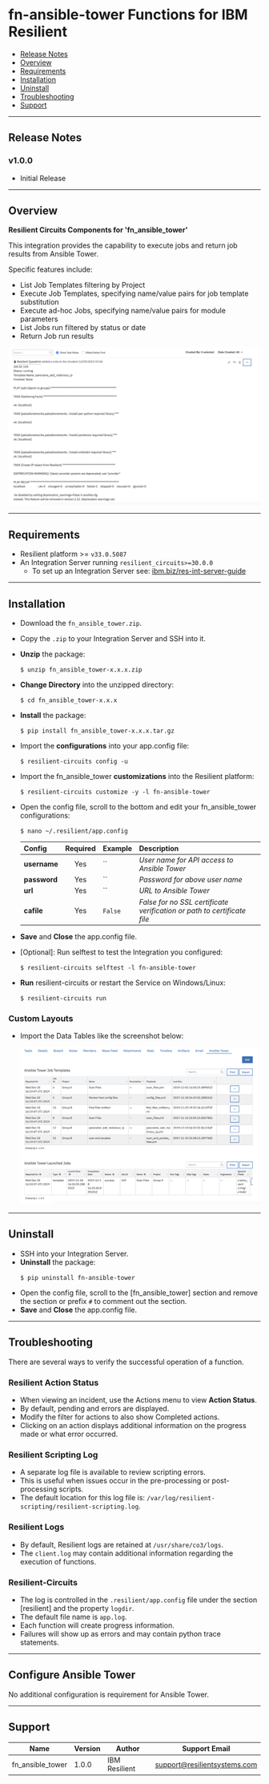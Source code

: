 <!--
  This Install README.md is generated by running:
  "resilient-sdk docgen -p fn_ansible_tower --only-install-guide"

  It is best edited using a Text Editor with a Markdown Previewer. VS Code
  is a good example. Checkout https://guides.github.com/features/mastering-markdown/
  for tips on writing with Markdown

  If you make manual edits and run docgen again, a .bak file will be created

  Store any screenshots in the "doc/screenshots" directory and reference them like:
  ![screenshot: screenshot_1](./doc/screenshots/screenshot_1.png)
-->

# fn-ansible-tower Functions for IBM Resilient

- [Release Notes](#release-notes)
- [Overview](#overview)
- [Requirements](#requirements)
- [Installation](#installation)
- [Uninstall](#uninstall)
- [Troubleshooting](#troubleshooting)
- [Support](#support)

---

## Release Notes
<!--
  Specify all changes in this release. Do not remove the release 
  notes of a previous release
-->
### v1.0.0
* Initial Release

---

## Overview
<!--
  Provide a high-level description of the function itself and its remote software or application.
  The text below is parsed from the "description" and "long_description" attributes in the setup.py file
-->
**Resilient Circuits Components for 'fn_ansible_tower'**

This integration provides the capability to execute jobs and return job results from Ansible Tower. 

Specific features include:

* List Job Templates filtering by Project
* Execute Job Templates, specifying name/value pairs for job template substitution
* Execute ad-hoc Jobs, specifying name/value pairs for module parameters
* List Jobs run filtered by status or date
* Return Job run results


 ![screenshot: main](./doc/screenshots/main.png)


---

## Requirements
<!--
  List any Requirements 
-->
* Resilient platform >= `v33.0.5087`
* An Integration Server running `resilient_circuits>=30.0.0`
  * To set up an Integration Server see: [ibm.biz/res-int-server-guide](https://ibm.biz/res-int-server-guide)

---

## Installation
* Download the `fn_ansible_tower.zip`.
* Copy the `.zip` to your Integration Server and SSH into it.
* **Unzip** the package:
  ```
  $ unzip fn_ansible_tower-x.x.x.zip
  ```
* **Change Directory** into the unzipped directory:
  ```
  $ cd fn_ansible_tower-x.x.x
  ```
* **Install** the package:
  ```
  $ pip install fn_ansible_tower-x.x.x.tar.gz
  ```
* Import the **configurations** into your app.config file:
  ```
  $ resilient-circuits config -u
  ```
* Import the fn_ansible_tower **customizations** into the Resilient platform:
  ```
  $ resilient-circuits customize -y -l fn-ansible-tower
  ```
* Open the config file, scroll to the bottom and edit your fn_ansible_tower configurations:
  ```
  $ nano ~/.resilient/app.config
  ```
  | Config | Required | Example | Description |
  | ------ | :------: | ------- | ----------- |
  | **username** | Yes | `` | *User name for API access to Ansible Tower* |
  | **password** | Yes | `` | *Password for above user name* |
  | **url** | Yes | `` | *URL to Ansible Tower* |
  | **cafile** | Yes | `False` | *False for no SSL certificate verification or path to certificate file* |

* **Save** and **Close** the app.config file.
* [Optional]: Run selftest to test the Integration you configured:
  ```
  $ resilient-circuits selftest -l fn-ansible-tower
  ```
* **Run** resilient-circuits or restart the Service on Windows/Linux:
  ```
  $ resilient-circuits run
  ```

### Custom Layouts
<!--
  Use this section to provide guidance on where the user should add any custom fields and data tables.
  You may wish to recommend a new incident tab.
  You should save a screenshot "custom_layouts.png" in the doc/screenshots directory and reference it here
-->
* Import the Data Tables like the screenshot below:

  ![screenshot: custom_layouts](./doc/screenshots/custom_layouts.png)

---

## Uninstall
* SSH into your Integration Server.
* **Uninstall** the package:
  ```
  $ pip uninstall fn-ansible-tower
  ```
* Open the config file, scroll to the [fn_ansible_tower] section and remove the section or prefix `#` to comment out the section.
* **Save** and **Close** the app.config file.

---

## Troubleshooting
There are several ways to verify the successful operation of a function.

### Resilient Action Status
* When viewing an incident, use the Actions menu to view **Action Status**.
* By default, pending and errors are displayed.
* Modify the filter for actions to also show Completed actions.
* Clicking on an action displays additional information on the progress made or what error occurred.

### Resilient Scripting Log
* A separate log file is available to review scripting errors.
* This is useful when issues occur in the pre-processing or post-processing scripts.
* The default location for this log file is: `/var/log/resilient-scripting/resilient-scripting.log`.

### Resilient Logs
* By default, Resilient logs are retained at `/usr/share/co3/logs`.
* The `client.log` may contain additional information regarding the execution of functions.

### Resilient-Circuits
* The log is controlled in the `.resilient/app.config` file under the section [resilient] and the property `logdir`.
* The default file name is `app.log`.
* Each function will create progress information.
* Failures will show up as errors and may contain python trace statements.

---

<!--
  If necessary, use this section to describe how to configure your security application to work with the integration.
  Delete this section if the user does not need to perform any configuration procedures on your product.
-->
## Configure Ansible Tower

No additional configuration is requirement for Ansible Tower.

---

## Support
| Name | Version | Author | Support Email |
| ---- | ------- | ------ | ----------- |
| fn_ansible_tower | 1.0.0 | IBM Resilient | support@resilientsystems.com |
